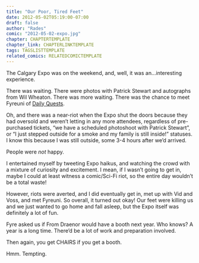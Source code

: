 ```yaml
---
title: "Our Poor, Tired Feet"
date: 2012-05-02T05:19:00-07:00
draft: false
author: "Rades"
comic: "2012-05-02-expo.jpg"
chapter: CHAPTERTEMPLATE
chapter_link: CHAPTERLINKTEMPLATE
tags: TAGSLISTTEMPLATE
related_comics: RELATEDCOMICTEMPLATE
---
```


The Calgary Expo was on the weekend, and, well, it was an…interesting experience.


There was waiting. There were photos with Patrick Stewart and autographs from Wil Wheaton. There was more waiting. There was the chance to meet Fyreuni of [Daily Quests](http://daily-quests.com/comic).


Oh, and there was a near-riot when the Expo shut the doors because they had oversold and weren’t letting in any more attendees, regardless of pre-purchased tickets, “we have a scheduled photoshoot with Patrick Stewart”, or “I just stepped outside for a smoke and my family is still inside!” statuses. I know this because I was still outside, some 3-4 hours after we’d arrived.


People were *not* happy.


I entertained myself by tweeting Expo haikus, and watching the crowd with a mixture of curiosity and excitement. I mean, if I wasn’t going to get in, maybe I could at least witness a comic/Sci-Fi riot, so the entire day wouldn’t be a total waste!


However, riots were averted, and I did eventually get in, met up with Vid and Voss, and met Fyreuni. So overall, it turned out okay! Our feet were killing us and we just wanted to go home and fall asleep, but the Expo itself was definitely a lot of fun.


Fyre asked us if From Draenor would have a booth next year. Who knows? A year is a long time. There’d be a lot of work and preparation involved.


Then again, you get CHAIRS if you get a booth.


Hmm. Tempting.

